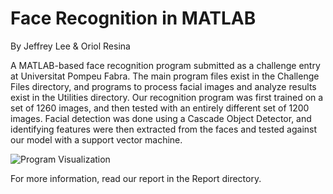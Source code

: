 # Face Recognition in MATLAB
By Jeffrey Lee & Oriol Resina

A MATLAB-based face recognition program submitted as a challenge entry at Universitat Pompeu Fabra. The main program files exist in the Challenge Files directory, and programs to process facial images and analyze results exist in the Utilities directory. Our recognition program was first trained on a set of 1260 images, and then tested with an entirely different set of 1200 images. Facial detection was done using a Cascade Object Detector, and identifying features were then extracted from the faces and tested against our model with a support vector machine.

![Program Visualization](https://i.imgur.com/uHT1TUb.png)

For more information, read our report in the Report directory.
